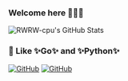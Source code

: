 ### Welcome here 👋👋👋

<!--
**RWRW-cpu/RWRW-cpu** is a ✨ _special_ ✨ repository because its `README.md` (this file) appears on your GitHub profile.

Here are some ideas to get you started:

- 🔭 I’m currently working on ...
- 🌱 I’m currently learning ...
- 👯 I’m looking to collaborate on ...
- 🤔 I’m looking for help with ...
- 💬 Ask me about ...
- 📫 How to reach me: ...
- 😄 Pronouns: ...
- ⚡ Fun fact: ...
-->

<!-- 加载网页图片 -->
<img src="https://github-readme-stats.vercel.app/api?username=RWRW-cpu&show_icons=true&icon_color=805AD5&text_color=718096&bg_color=ffffff&hide_title=true" alt="RWRW-cpu's GitHub Stats" />



### 🔭 Like ✨Go✨ and ✨Python✨
[![GitHub](https://img.shields.io/badge/GitHub-grey?logo=github)](https://github.com/RWRW-cpu) [![GitHub](https://img.shields.io/badge/GitHub-grey?style=social&logo=appveyor)](https://github.com/RWRW-cpu)
